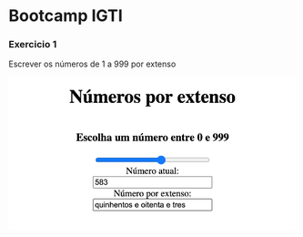 # Bootcamp IGTI 


### Exercicio 1

Escrever os números de 1 a 999 por extenso

![](/Desafio1/img/final.png)
